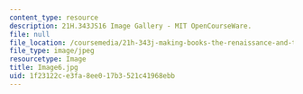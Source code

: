 ```yaml
---
content_type: resource
description: 21H.343JS16 Image Gallery - MIT OpenCourseWare.
file: null
file_location: /coursemedia/21h-343j-making-books-the-renaissance-and-today-spring-2016/1f23122ce3fa8ee017b3521c41968ebb_Image6.jpg
file_type: image/jpeg
resourcetype: Image
title: Image6.jpg
uid: 1f23122c-e3fa-8ee0-17b3-521c41968ebb
---
```

